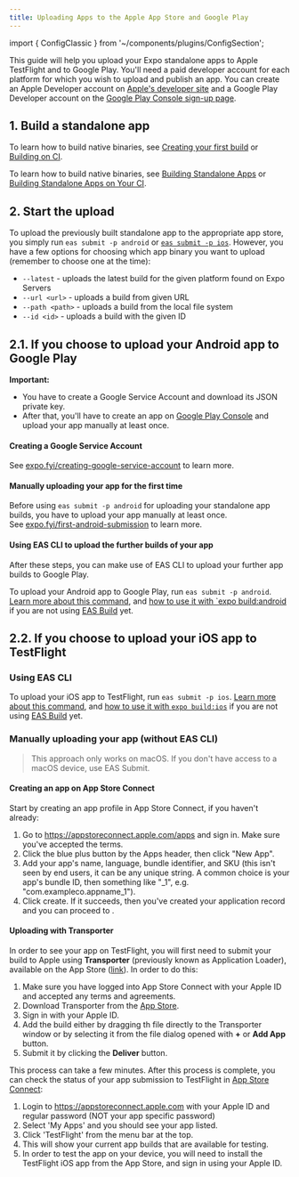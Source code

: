 ```yaml
---
title: Uploading Apps to the Apple App Store and Google Play
---
```


import { ConfigClassic } from '~/components/plugins/ConfigSection';

This guide will help you upload your Expo standalone apps to Apple TestFlight and to Google Play.
You'll need a paid developer account for each platform for which you wish to upload and publish an app. You can create an Apple Developer account on [Apple's developer site](https://developer.apple.com/account/) and a Google Play Developer account on the [Google Play Console sign-up page](https://play.google.com/apps/publish/signup/).

## 1. Build a standalone app

To learn how to build native binaries, see [Creating your first build](/build/setup.md) or [Building on CI](/build/building-on-ci.md).

<ConfigClassic>

To learn how to build native binaries, see [Building Standalone Apps](/archive/classic-updates/building-standalone-apps.md) or [Building Standalone Apps on Your CI](/archive/classic-updates/turtle-cli.md).

</ConfigClassic>

## 2. Start the upload

To upload the previously built standalone app to the appropriate app store, you simply run `eas submit -p android` or [`eas submit -p ios`](/submit/introduction.md). However, you have a few options for choosing which app binary you want to upload (remember to choose one at the time):

- `--latest` - uploads the latest build for the given platform found on Expo Servers
- `--url <url>` - uploads a build from given URL
- `--path <path>` - uploads a build from the local file system
- `--id <id>` - uploads a build with the given ID

## 2.1. If you choose to upload your Android app to Google Play

**Important:**

- You have to create a Google Service Account and download its JSON private key.
- After that, you'll have to create an app on [Google Play Console](https://play.google.com/apps/publish/) and upload your app manually at least once.

#### Creating a Google Service Account

See [expo.fyi/creating-google-service-account](https://expo.fyi/creating-google-service-account) to learn more.

#### Manually uploading your app for the first time

Before using `eas submit -p android` for uploading your standalone app builds, you have to upload your app manually at least once.<br />
See [expo.fyi/first-android-submission](https://expo.fyi/first-android-submission) to learn more.

#### Using EAS CLI to upload the further builds of your app

After these steps, you can make use of EAS CLI to upload your further app builds to Google Play.

To upload your Android app to Google Play, run `eas submit -p android`. [Learn more about this command](/submit/android.md), and [how to use it with `expo build:android](/submit/classic-builds.md) if you are not using [EAS Build](/build/introduction.md) yet.

## 2.2. If you choose to upload your iOS app to TestFlight

### Using EAS CLI

To upload your iOS app to TestFlight, run `eas submit -p ios`. [Learn more about this command](/submit/ios.md), and [how to use it with `expo build:ios`](/submit/classic-builds.md) if you are not using [EAS Build](/build/introduction.md) yet.

### Manually uploading your app (without EAS CLI)

> This approach only works on macOS. If you don't have access to a macOS device, use EAS Submit.

#### Creating an app on App Store Connect

Start by creating an app profile in App Store Connect, if you haven't already:

1. Go to https://appstoreconnect.apple.com/apps and sign in. Make sure you've accepted the terms.
2. Click the blue plus button by the Apps header, then click "New App".
3. Add your app's name, language, bundle identifier, and SKU (this isn't seen by end users, it can be any unique string. A common choice is your app's bundle ID, then something like "\_1", e.g. "com.exampleco.appname_1").
4. Click create. If it succeeds, then you've created your application record and you can proceed to .

#### Uploading with Transporter

In order to see your app on TestFlight, you will first need to submit your build to Apple using **Transporter** (previously known as Application Loader), available on the App Store ([link](https://apps.apple.com/app/transporter/id1450874784)). In order to do this:

1. Make sure you have logged into App Store Connect with your Apple ID and accepted any terms and agreements.
2. Download Transporter from the [App Store](https://apps.apple.com/app/transporter/id1450874784).
3. Sign in with your Apple ID.
4. Add the build either by dragging th file directly to the Transporter window or by selecting it from the file dialog opened with **+** or **Add App** button.
5. Submit it by clicking the **Deliver** button.

This process can take a few minutes. After this process is complete, you can check the status of your app submission to TestFlight in [App Store Connect](https://appstoreconnect.apple.com):

1. Login to https://appstoreconnect.apple.com with your Apple ID and regular password (NOT your app specific password)
2. Select 'My Apps' and you should see your app listed.
3. Click 'TestFlight' from the menu bar at the top.
4. This will show your current app builds that are available for testing.
5. In order to test the app on your device, you will need to install the TestFlight iOS app from the App Store, and sign in using your Apple ID.
